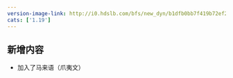 ```yaml
---
version-image-link: http://i0.hdslb.com/bfs/new_dyn/b1dfb0bb7f419b72ef2688a0ec6dfa8d558830935.png
cats: ['1.19']
---
```

## 新增内容
* 加入了马来语（爪夷文）